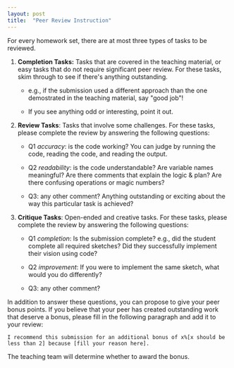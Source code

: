 ```yaml
---
layout: post
title:  "Peer Review Instruction"
---
```



For every homework set, there are at most three types of tasks to be reviewed. 



1) **Completion Tasks:** Tasks that are covered in the teaching material, or easy tasks that do not require significant peer review. For these tasks, skim through to see if there's anything outstanding. 


	- e.g., if the submission used a different approach than the one demostrated in the teaching material, say "good job"!

	-  If you see anything odd or interesting, point it out. 

2) **Review Tasks**: Tasks that involve some challenges. For these tasks, please complete the review by answering the following questions: 

	-   Q1 *accuracy*: is the code working? You can judge by running the code, reading the code, and reading the output. 

	-  Q2 *readability*: is the code understandable? Are variable names meaningful? Are there comments that explain the logic & plan? Are there confusing operations or magic numbers?

	-   Q3: any other comment? Anything outstanding or exciting about the way this particular task is achieved? 
 
3) **Critique Tasks**: Open-ended and creative tasks. For these tasks, please complete the review by answering the following questions:


	-    Q1 *completion*: Is the submission complete? e.g., did the student complete all required sketches? Did they successfully implement their vision using code? 

	-   Q2 *improvement*: If you were to implement the same sketch, what would you do differently? 

	-   Q3: any other comment? 

In addition to answer these questions, you can propose to give your peer bonus points. If you believe that your peer has created outstanding work that deserve a bonus, please fill in the following paragraph and add it to your review: 

```
I recommend this submission for an additional bonus of x%[x should be less than 2] because [fill your reason here]. 
```

The teaching team will determine whether to award the bonus. 


